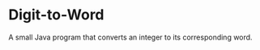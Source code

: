 Digit-to-Word
=============

A small Java program that converts an integer to its corresponding word.
